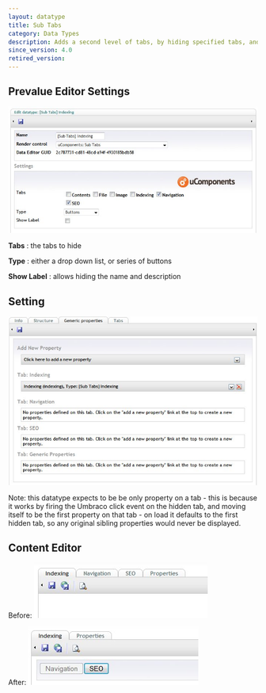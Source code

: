 ```yaml
---
layout: datatype
title: Sub Tabs
category: Data Types
description: Adds a second level of tabs, by hiding specified tabs, and toggling their contents into view based on a series of buttons, or a drop down list.
since_version: 4.0
retired_version: 
---
```

## Prevalue Editor Settings

![Prevalue Editor](PreValueEditor.jpg)

**Tabs** : the tabs to hide

**Type** : either a drop down list, or series of buttons

**Show Label** : allows hiding the name and description


## Setting

![Setting](Setting.jpg)

Note: this datatype expects to be be only property on a tab - this is because it works by firing the Umbraco click event on the hidden tab, and moving itself to be the first property on that tab - on load it defaults to the first hidden tab, so any original sibling properties would never be displayed.


## Content Editor

Before:
![Before](Before.jpg)

After:
![After](After.jpg)
